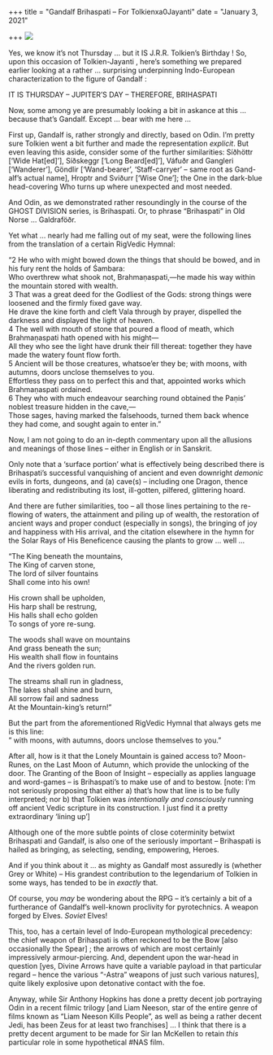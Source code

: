 +++
title = "Gandalf Brihaspati – For Tolkienxa0Jayanti"
date = "January 3, 2021"

+++
![](https://aryaakasha.files.wordpress.com/2021/01/135634834_787383118540681_7117926733701944130_n.png?w=460)

Yes, we know it’s not Thursday … but it IS J.R.R. Tolkien’s Birthday !
So, upon this occasion of Tolkien-Jayanti , here’s something we prepared
earlier looking at a rather … surprising underpinning Indo-European
characterization to the figure of Gandalf :

IT IS THURSDAY – JUPITER’S DAY – THEREFORE, BRIHASPATI

Now, some among ye are presumably looking a bit in askance at this …
because that’s Gandalf. Except … bear with me here …

First up, Gandalf is, rather strongly and directly, based on Odin. I’m
pretty sure Tolkien went a bit further and made the representation
*explicit*. But even leaving this aside, consider some of the further
similarities: Síðhöttr \[‘Wide Hat\[ed\]’\], Síðskeggr \[‘Long
Beard\[ed\]’\], Váfuðr and Gangleri \[‘Wanderer’\], Göndlir
\[‘Wand-bearer’, ‘Staff-carryer’ – same root as Gand-alf’s actual
name\], Hroptr and Sviðurr \[‘Wise One’\]; the One in the dark-blue
head-covering Who turns up where unexpected and most needed.

And Odin, as we demonstrated rather resoundingly in the course of the
GHOST DIVISION series, is Brihaspati. Or, to phrase “Brihaspati” in Old
Norse … Galdraföðr.

Yet what … nearly had me falling out of my seat, were the following
lines from the translation of a certain RigVedic Hymnal:

“2 He who with might bowed down the things that should be bowed, and in
his fury rent the holds of Śambara:  
Who overthrew what shook not, Brahmaṇaspati,—he made his way within the
mountain stored with wealth.  
3 That was a great deed for the Godliest of the Gods: strong things were
loosened and the firmly fixed gave way.  
He drave the kine forth and cleft Vala through by prayer, dispelled the
darkness and displayed the light of heaven.  
4 The well with mouth of stone that poured a flood of meath, which
Brahmaṇaspati hath opened with his might—  
All they who see the light have drunk their fill thereat: together they
have made the watery fount flow forth.  
5 Ancient will be those creatures, whatsoe’er they be; with moons, with
autumns, doors unclose themselves to you.  
Effortless they pass on to perfect this and that, appointed works which
Brahmaṇaspati ordained.  
6 They who with much endeavour searching round obtained the Paṇis’
noblest treasure hidden in the cave,—  
Those sages, having marked the falsehoods, turned them back whence they
had come, and sought again to enter in.”

Now, I am not going to do an in-depth commentary upon all the allusions
and meanings of those lines – either in English or in Sanskrit.

Only note that a ‘surface portion’ what is effectively being described
there is Brihaspati’s successful vanquishing of ancient and even
downright *demonic* evils in forts, dungeons, and (a) cave(s) –
including one Dragon, thence liberating and redistributing its lost,
ill-gotten, pilfered, glittering hoard.

And there are futher similarities, too – all those lines pertaining to
the re-flowing of waters, the attainment and piling up of wealth, the
restoration of ancient ways and proper conduct (especially in songs),
the bringing of joy and happiness with His arrival, and the citation
elsewhere in the hymn for the Solar Rays of His Beneficence causing the
plants to grow … well …

“The King beneath the mountains,  
The King of carven stone,  
The lord of silver fountains  
Shall come into his own!

His crown shall be upholden,  
His harp shall be restrung,  
His halls shall echo golden  
To songs of yore re-sung.

The woods shall wave on mountains  
And grass beneath the sun;  
His wealth shall flow in fountains  
And the rivers golden run.

The streams shall run in gladness,  
The lakes shall shine and burn,  
All sorrow fail and sadness  
At the Mountain-king’s return!”

But the part from the aforementioned RigVedic Hymnal that always gets me
is this line:  
” with moons, with autumns, doors unclose themselves to you.”

After all, how is it that the Lonely Mountain is gained access to?
Moon-Runes, on the Last Moon of Autumn, which provide the unlocking of
the door. The Granting of the Boon of Insight – especially as applies
language and word-games – is Brihaspati’s to make use of and to bestow.
\[note: I’m not seriously proposing that either a) that’s how that line
is to be fully interpreted; nor b) that Tolkien was *intentionally and
consciously* running off ancient Vedic scripture in its construction. I
just find it a pretty extraordinary ‘lining up’\]

Although one of the more subtle points of close coterminity betwixt
Brihaspati and Gandalf, is also one of the seriously important –
Brihaspati is hailed as bringing, as selecting, sending, empowering,
Heroes.

And if you think about it … as mighty as Gandalf most assuredly is
(whether Grey or White) – His grandest contribution to the legendarium
of Tolkien in some ways, has tended to be in *exactly* that.

Of course, you *may* be wondering about the RPG – it’s certainly a bit
of a furtherance of Gandalf’s well-known proclivity for pyrotechnics. A
weapon forged by Elves. *Soviet* Elves!

This, too, has a certain level of Indo-European mythological precedency:
the chief weapon of Brihaspati is often reckoned to be the Bow \[also
occasionally the Spear\] ; the arrows of which are most certainly
impressively armour-piercing. And, dependent upon the war-head in
question \[yes, Divine Arrows have quite a variable payload in that
particular regard – hence the various “-Astra” weapons of just such
various natures\], quite likely explosive upon detonative contact with
the foe.

Anyway, while Sir Anthony Hopkins has done a pretty decent job
portraying Odin in a recent filmic trilogy \[and Liam Neeson, star of
the entire genre of films known as “Liam Neeson Kills People”, as well
as being a rather decent Jedi, has been Zeus for at least two
franchises\] … I think that there is a pretty decent argument to be made
for Sir Ian McKellen to retain *this* particular role in some
hypothetical #NAS film.
